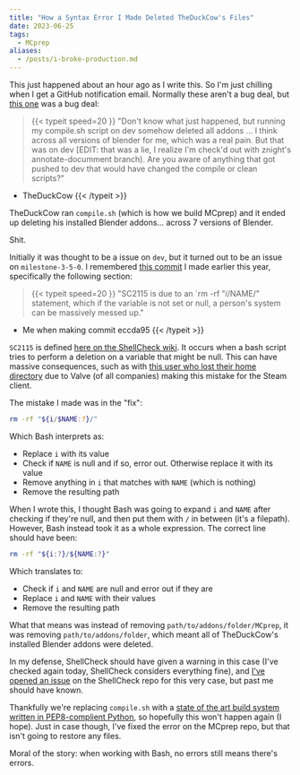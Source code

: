 ```yaml
---
title: "How a Syntax Error I Made Deleted TheDuckCow's Files"
date: 2023-06-25
tags: 
  - MCprep
aliases:
  - /posts/i-broke-production.md
---
```


This just happened about an hour ago as I write this. So I'm just chilling when I get a GitHub notification email. Normally these aren't a bug deal, but [this one](https://github.com/TheDuckCow/MCprep/pull/422#issuecomment-1606525786) was a bug deal:

> {{< typeit 
  speed=20
>}}
"Don't know what just happened, but running my compile.sh script on dev somehow deleted all addons ... I think across all versions of blender for me, which was a real pain. But that was on dev [EDIT: that was a lie, I realize I'm check'd out with znight's annotate-documment branch). Are you aware of anything that got pushed to dev that would have changed the compile or clean scripts?"
- TheDuckCow
{{< /typeit >}}

TheDuckCow ran `compile.sh` (which is how we build MCprep) and it ended up deleting his installed Blender addons... across 7 versions of Blender.

Shit.

Initially it was thought to be a issue on `dev`, but it turned out to be an issue on `milestone-3-5-0`. I remembered [this commit](https://github.com/TheDuckCow/MCprep/commit/eccda95b80ae0a6445015dd0d6743111992bb3da) I made earlier this year, specifically the following section:

> {{< typeit 
  speed=20
>}}
"SC2115 is due to an `rm -rf "$i/$NAME/" statement, which if the variable
is not set or null, a person's system can be massively messed up."
- Me when making commit eccda95
{{< /typeit >}}

`SC2115` is defined [here on the ShellCheck wiki](https://www.shellcheck.net/wiki/SC2115). It occurs when a bash script tries to perform a deletion on a variable that might be null. This can have massive consequences, such as with [this user who lost their home directory](https://github.com/ValveSoftware/steam-for-linux/issues/3671) due to Valve (of all companies) making this mistake for the Steam client.

The mistake I made was in the "fix":
```sh
rm -rf "${i/$NAME:?}/"
```

Which Bash interprets as:
- Replace `i` with its value
- Check if `NAME` is null and if so, error out. Otherwise replace it with its value
- Remove anything in `i` that matches with `NAME` (which is nothing)
- Remove the resulting path

When I wrote this, I thought Bash was going to expand `i` and `NAME` after checking if they're null, and then put them with `/` in between (it's a filepath). However, Bash instead took it as a whole expression. The correct line should have been:
```sh
rm -rf "${i:?}/${NAME:?}"
```

Which translates to:
- Check if `i` and `NAME` are null and error out if they are
- Replace `i` and `NAME` with their values
- Remove the resulting path

What that means was instead of removing `path/to/addons/folder/MCprep`, it was removing `path/to/addons/folder`, which meant all of TheDuckCow's installed Blender addons were deleted.

In my defense, ShellCheck should have given a warning in this case (I've checked again today, ShellCheck considers everything fine), and [I've opened an issue](https://github.com/koalaman/shellcheck/issues/2786) on the ShellCheck repo for this very case, but past me should have known.

Thankfully we're replacing `compile.sh` with a [state of the art build system written in PEP8-complient Python](https://github.com/TheDuckCow/MCprep/pull/422), so hopefully this won't happen again (I hope). Just in case though, I've fixed the error on the MCprep repo, but that isn't going to restore any files.

Moral of the story: when working with Bash, no errors still means there's errors.
